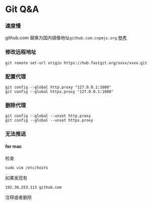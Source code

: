 # Git Q&A
### 速度慢
github.com 替换为国内镜像地址`github.com.cnpmjs.org`
[参考](https://www.zhihu.com/question/27159393/answer/1117219745)

### 修改远程地址
```shell
git remote set-url origin https://hub.fastgit.org/xxxx/xxxx.git
```

### 配置代理
```shell
git config --global http.proxy "127.0.0.1:1080"
git config --global https.proxy "127.0.0.1:1080"
```

### 删除代理
```shell
git config --global --unset http.proxy
git config --global --unset https.proxy
```

### 无法推送
#### for mac
检查
```shell
sudo vim /etc/hosts
```
如果发现有
```shell
192.30.253.113 github.com
```
注释或者删除
